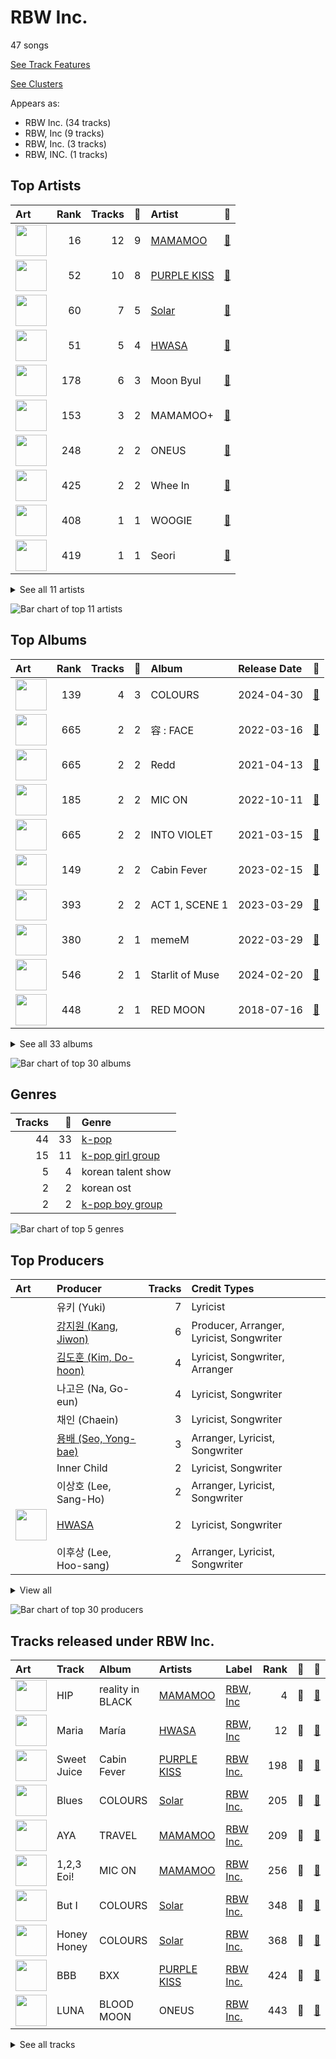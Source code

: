 # RBW Inc.

47 songs

[See Track Features](audio_features.md)

[See Clusters](clusters/overview.md)

Appears as:
- RBW Inc. (34 tracks)
- RBW, Inc (9 tracks)
- RBW, Inc. (3 tracks)
- RBW, INC. (1 tracks)

## Top Artists

| Art | Rank | Tracks | 💚 | Artist | 🔗 |
|:---|---:|---:|---:|:---|:---|
| <img src="https://i.scdn.co/image/ab6761610000e5ebe12972169702affd7a4c48ec" alt="" width="50" /> | 16 | 12 | 9 | [MAMAMOO](../../artists/mamamoo/overview.md) | [🔗](https://open.spotify.com/artist/0XATRDCYuuGhk0oE7C0o5G) |
| <img src="https://i.scdn.co/image/ab6761610000e5eb6620db3531f6efb437430e7d" alt="" width="50" /> | 52 | 10 | 8 | [PURPLE KISS](../../artists/purple_kiss/overview.md) | [🔗](https://open.spotify.com/artist/62T5PGHWJ9sxP2SJq20IHq) |
| <img src="https://i.scdn.co/image/ab6761610000e5ebb0b4c8d0a415cab50e033129" alt="" width="50" /> | 60 | 7 | 5 | [Solar](../../artists/solar/overview.md) | [🔗](https://open.spotify.com/artist/5cYcI546S8Lf97m4mNdYLD) |
| <img src="https://i.scdn.co/image/ab6761610000e5eb4ece7bd9a9ab97e980565614" alt="" width="50" /> | 51 | 5 | 4 | [HWASA](../../artists/hwasa/overview.md) | [🔗](https://open.spotify.com/artist/7bmYpVgQub656uNTu6qGNQ) |
| <img src="https://i.scdn.co/image/ab6761610000e5eb8622596d85e4c4249fb075da" alt="" width="50" /> | 178 | 6 | 3 | Moon Byul | [🔗](https://open.spotify.com/artist/1eTft3tXynrKdo6XD7QHLL) |
| <img src="https://i.scdn.co/image/ab6761610000e5ebb82a05fa6960282b30505021" alt="" width="50" /> | 153 | 3 | 2 | MAMAMOO+ | [🔗](https://open.spotify.com/artist/2uGx10VkBrI3GBvnQl81du) |
| <img src="https://i.scdn.co/image/ab6761610000e5eb8162ce227fb3f8159822aab0" alt="" width="50" /> | 248 | 2 | 2 | ONEUS | [🔗](https://open.spotify.com/artist/3CVYSpM7nfHFG5qCTW7Ht9) |
| <img src="https://i.scdn.co/image/ab6761610000e5ebb8997aa3a0038f3deafd5706" alt="" width="50" /> | 425 | 2 | 2 | Whee In | [🔗](https://open.spotify.com/artist/0BqRGrwqndrtNkojXiqIzL) |
| <img src="https://i.scdn.co/image/ab6761610000e5ebe70125afbbed90ac3e9339ba" alt="" width="50" /> | 408 | 1 | 1 | WOOGIE | [🔗](https://open.spotify.com/artist/7C0lSOS41UnTbnF7bMSEWN) |
| <img src="https://i.scdn.co/image/ab6761610000e5eb639dc73ec795e329d064dbb2" alt="" width="50" /> | 419 | 1 | 1 | Seori | [🔗](https://open.spotify.com/artist/2bWTIIQP9zaVc55RaMGu7e) |


<details>
<summary>See all 11 artists</summary>

| Art | Rank | Tracks | 💚 | Artist | 🔗 |
|:---|---:|---:|---:|:---|:---|
| <img src="https://i.scdn.co/image/ab6761610000e5eb09369ae372e47fdb115bcf52" alt="" width="50" /> | 37 | 1 | 0 | [SEULGI](../../artists/seulgi/overview.md) | [🔗](https://open.spotify.com/artist/2QM5S4yO6xHgnNvF0nbZZq) |

</details>


![Bar chart of top 11 artists](../../images/labels/rbw_inc_/artists.png)

## Top Albums

| Art | Rank | Tracks | 💚 | Album | Release Date | 🔗 |
|:---|---:|---:|---:|:---|:---|:---|
| <img src="https://i.scdn.co/image/ab67616d0000b2733da7d11b9a40ccc0edf18961" alt="" width="50" /> | 139 | 4 | 3 | COLOURS | 2024-04-30 | [🔗](https://open.spotify.com/album/5Q1cKPuB4vPk8bIdfZH7Fm) |
| <img src="https://i.scdn.co/image/ab67616d0000b273e95d9f505f2469cf74727805" alt="" width="50" /> | 665 | 2 | 2 | 容 : FACE | 2022-03-16 | [🔗](https://open.spotify.com/album/6eSFX12WIqUtmGsD8UO3FT) |
| <img src="https://i.scdn.co/image/ab67616d0000b27398af56fe9d35e895582d7a97" alt="" width="50" /> | 665 | 2 | 2 | Redd | 2021-04-13 | [🔗](https://open.spotify.com/album/32pXXle0zoKIFG03iefH2c) |
| <img src="https://i.scdn.co/image/ab67616d0000b27322f0e32bfb91476f0ad96656" alt="" width="50" /> | 185 | 2 | 2 | MIC ON | 2022-10-11 | [🔗](https://open.spotify.com/album/6TOnqVuglIk6Db2TdUwTcZ) |
| <img src="https://i.scdn.co/image/ab67616d0000b27345e7faa0d84701c0447e4188" alt="" width="50" /> | 665 | 2 | 2 | INTO VIOLET | 2021-03-15 | [🔗](https://open.spotify.com/album/3CjwKaPAPzaHgivlGFjsp4) |
| <img src="https://i.scdn.co/image/ab67616d0000b273d0a630ea925711a258bb3c93" alt="" width="50" /> | 149 | 2 | 2 | Cabin Fever | 2023-02-15 | [🔗](https://open.spotify.com/album/4uIqXyViDoMKFuuw12kYMO) |
| <img src="https://i.scdn.co/image/ab67616d0000b2735103a69d41417d74264dd091" alt="" width="50" /> | 393 | 2 | 2 | ACT 1, SCENE 1 | 2023-03-29 | [🔗](https://open.spotify.com/album/3DZzeqdwhn9Q5ScxdaJbkH) |
| <img src="https://i.scdn.co/image/ab67616d0000b27346c28fd13126fd9428625411" alt="" width="50" /> | 380 | 2 | 1 | memeM | 2022-03-29 | [🔗](https://open.spotify.com/album/4nhtnBY8owIQnOsnGQGqW9) |
| <img src="https://i.scdn.co/image/ab67616d0000b27356035da9eacd668ffdfacb36" alt="" width="50" /> | 546 | 2 | 1 | Starlit of Muse | 2024-02-20 | [🔗](https://open.spotify.com/album/1YtCxUGiarZVukgAm2x5RZ) |
| <img src="https://i.scdn.co/image/ab67616d0000b2736e3cf1788fa660f04ac43e23" alt="" width="50" /> | 448 | 2 | 1 | RED MOON | 2018-07-16 | [🔗](https://open.spotify.com/album/3vlnS8olJIlCACkLBbHYP2) |


<details>
<summary>See all 33 albums</summary>

| Art | Rank | Tracks | 💚 | Album | Release Date | 🔗 |
|:---|---:|---:|---:|:---|:---|:---|
| <img src="https://i.scdn.co/image/ab67616d0000b2731dfb11871aa63ac9010c0619" alt="" width="50" /> | 665 | 2 | 1 | Guilty Pleasure | 2021-11-24 | [🔗](https://open.spotify.com/album/7jke1vYOze3jdyTiWhtFnz) |
| <img src="https://i.scdn.co/image/ab67616d0000b2733618088cfcd2a966a61937cb" alt="" width="50" /> | 665 | 2 | 1 | 6equence | 2022-01-19 | [🔗](https://open.spotify.com/album/0SXzCRUFSNGBG1S1lqvzb1) |
| <img src="https://i.scdn.co/image/ab67616d0000b2739d650d0d98caf3f54b842a0b" alt="" width="50" /> | 12 | 1 | 1 | reality in BLACK | 2019-11-14 | [🔗](https://open.spotify.com/album/7CucpzwxAZ6kHmctI9eo4X) |
| <img src="https://i.scdn.co/image/ab67616d0000b273da15e45948cdd794ec819052" alt="" width="50" /> | 665 | 1 | 1 | Yellow Flower | 2018-03-07 | [🔗](https://open.spotify.com/album/7zIvhrdl7dvtucNw4tSd62) |
| <img src="https://i.scdn.co/image/ab67616d0000b2738612b3a74fefaf72ddc92d08" alt="" width="50" /> | 427 | 1 | 1 | White Wind | 2019-03-14 | [🔗](https://open.spotify.com/album/60m09rutmwj5ewOJoFIAVY) |
| <img src="https://i.scdn.co/image/ab67616d0000b273ae843591bcdace9489c86fb0" alt="" width="50" /> | 665 | 1 | 1 | WAW | 2021-06-02 | [🔗](https://open.spotify.com/album/0gt7dy4ONFo6uc8D5w2WNi) |
| <img src="https://i.scdn.co/image/ab67616d0000b27346c377827f3ad9fa6b0f64df" alt="" width="50" /> | 665 | 1 | 1 | TWIT | 2019-02-13 | [🔗](https://open.spotify.com/album/6KL4s0Y6Ijcj0QP1Nm1EVF) |
| <img src="https://i.scdn.co/image/ab67616d0000b2731cc469da4da1bccfa16867be" alt="" width="50" /> | 161 | 1 | 1 | TRAVEL | 2020-11-03 | [🔗](https://open.spotify.com/album/3xje7wSW2xwQx2GNJ5cfNu) |
| <img src="https://i.scdn.co/image/ab67616d0000b273498f71db374f1a18ac831412" alt="" width="50" /> | 665 | 1 | 1 | Shutdown (Feat. Seori) | 2021-12-30 | [🔗](https://open.spotify.com/album/3qGgRGX3KHbwph4AzWVko1) |
| <img src="https://i.scdn.co/image/ab67616d0000b273a84d6d77bb01c3bd737c47d7" alt="" width="50" /> | 17 | 1 | 1 | María | 2020-06-29 | [🔗](https://open.spotify.com/album/5YYY7QCkq3pSw4Hoc1m0D3) |
| <img src="https://i.scdn.co/image/ab67616d0000b2733accfe72fd85d00c777096c8" alt="" width="50" /> | 617 | 1 | 1 | Hwa:telier | 2019-10-11 | [🔗](https://open.spotify.com/album/20xEJwUlmfoSLoK5AhEucL) |
| <img src="https://i.scdn.co/image/ab67616d0000b2730b479d89335fbca7de943443" alt="" width="50" /> | 665 | 1 | 1 | Geekyland | 2022-07-25 | [🔗](https://open.spotify.com/album/7EDCoH5wfSGYdZ7wXCmTF4) |
| <img src="https://i.scdn.co/image/ab67616d0000b273b4fd0ba98f675df97c5748b1" alt="" width="50" /> | 665 | 1 | 1 | Dingga | 2020-10-20 | [🔗](https://open.spotify.com/album/4xzsBcZaK04c8IE5iVyMNK) |
| <img src="https://i.scdn.co/image/ab67616d0000b273548e75657d21c646111cfa1d" alt="" width="50" /> | 665 | 1 | 1 | Can We Talk Again | 2021-02-03 | [🔗](https://open.spotify.com/album/7upDgBOqXuwU72JPeBLIzA) |
| <img src="https://i.scdn.co/image/ab67616d0000b2735f7540ea5cd0831b2c7e4ff9" alt="" width="50" /> | 301 | 1 | 1 | BXX | 2024-03-19 | [🔗](https://open.spotify.com/album/3xX7eBfa5HTqDZXepyvjfw) |
| <img src="https://i.scdn.co/image/ab67616d0000b2732325e0aa6cad94d104ea055e" alt="" width="50" /> | 314 | 1 | 1 | BLOOD MOON | 2021-11-09 | [🔗](https://open.spotify.com/album/13dNmnWQVodErqAhuOzYTD) |
| <img src="https://i.scdn.co/image/ab67616d0000b27395e1a12145290ca7d783eb1d" alt="" width="50" /> | 665 | 1 | 1 | BINARY CODE | 2021-05-11 | [🔗](https://open.spotify.com/album/3MSvgJYx3omhNpSaQUqnu5) |
| <img src="https://i.scdn.co/image/ab67616d0000b273520ea0d948ced66d1c1764e2" alt="" width="50" /> | 665 | 1 | 0 | WANNA BE MYSELF | 2020-09-10 | [🔗](https://open.spotify.com/album/0n62copUsWrST9M6AsYfZI) |
| <img src="https://i.scdn.co/image/ab67616d0000b2732c8e39cbee7aa7192c706534" alt="" width="50" /> | 417 | 1 | 0 | Save Me | 2023-07-18 | [🔗](https://open.spotify.com/album/2bXXaGKeEvYUghrCaNWCTF) |
| <img src="https://i.scdn.co/image/ab67616d0000b2731ecc60c0ad785d457bdc0a36" alt="" width="50" /> | 665 | 1 | 0 | SPIT IT OUT | 2020-04-23 | [🔗](https://open.spotify.com/album/1pLSlOXtHKPoSoB6ovnIAK) |
| <img src="https://i.scdn.co/image/ab67616d0000b273294c757e724cc58bbbd29287" alt="" width="50" /> | 665 | 1 | 0 | SELFISH | 2018-05-23 | [🔗](https://open.spotify.com/album/0HtGtnnnFeWmtvgNFg0dr1) |
| <img src="https://i.scdn.co/image/ab67616d0000b2730865f5f5799f2ee1b3c0fcec" alt="" width="50" /> | 665 | 1 | 0 | HIDE & SEEK | 2021-09-08 | [🔗](https://open.spotify.com/album/1Oh6STLhW6dxRAkvOUBHl8) |
| <img src="https://i.scdn.co/image/ab67616d0000b273b1f57af57a103eb28110c9d8" alt="" width="50" /> | 665 | 1 | 0 | BLUE;S | 2018-11-29 | [🔗](https://open.spotify.com/album/59QELOU685J1AMB2paryAx) |

</details>


![Bar chart of top 30 albums](../../images/labels/rbw_inc_/albums.png)

## Genres

| Tracks | 💚 | Genre |
|---:|---:|:---|
| 44 | 33 | [k-pop](../../genres/k-pop/overview.md) |
| 15 | 11 | [k-pop girl group](../../genres/k-pop_girl_group/overview.md) |
| 5 | 4 | korean talent show |
| 2 | 2 | korean ost |
| 2 | 2 | [k-pop boy group](../../genres/k-pop_boy_group/overview.md) |

![Bar chart of top 5 genres](../../images/labels/rbw_inc_/genres.png)

## Top Producers

| Art | Producer | Tracks | Credit Types |
|:---|:---|---:|:---|
| | 유키 (Yuki) | 7 | Lyricist |
| | [강지원 (Kang, Jiwon)](../../producers/강지원_(kang,_jiwon)/overview.md) | 6 | Producer, Arranger, Lyricist, Songwriter |
| | [김도훈 (Kim, Do-hoon)](../../producers/김도훈_(kim,_do-hoon)/overview.md) | 4 | Lyricist, Songwriter, Arranger |
| | 나고은 (Na, Go-eun) | 4 | Lyricist, Songwriter |
| | 채인 (Chaein) | 3 | Lyricist, Songwriter |
| | [용배 (Seo, Yong-bae)](../../producers/용배_(seo,_yong-bae)/overview.md) | 3 | Arranger, Lyricist, Songwriter |
| | Inner Child | 2 | Lyricist, Songwriter |
| | 이상호 (Lee, Sang-Ho) | 2 | Arranger, Lyricist, Songwriter |
| <img src="https://i.scdn.co/image/ab6761610000e5eb4ece7bd9a9ab97e980565614" alt="" width="50" /> | [HWASA](../../artists/hwasa/overview.md) | 2 | Lyricist, Songwriter |
| | 이후상 (Lee, Hoo-sang) | 2 | Arranger, Lyricist, Songwriter |


<details>
<summary>View all</summary>

| Art | Producer | Tracks | Credit Types |
|:---|:---|---:|:---|
| | Davve | 2 | Arranger, Songwriter |
| | RAVN | 2 | Lyricist |
| | 권석홍 (Kwon, Seok-hong) | 1 | Arranger |
| | 박우상 (Park, Woo-sang) | 1 | Arranger, Lyricist, Producer |
| | 전다운 (Jun, Da-woon) | 1 | Arranger, Songwriter |
| | Annalise Morelli | 1 | Songwriter |
| | 유상호 (Yoo, Sang-ho) | 1 | Producer |
| | Gustav Landell | 1 | Arranger, Lyricist, Songwriter |
| | 윤영준 (Yun, Yeongjun) | 1 | Arranger |
| | 기욱 (Giuk) | 1 | Lyricist, Songwriter |
| | LYRE | 1 | Arranger |
| | 수안 (SWAN) | 1 | Lyricist, Songwriter |
| | 해다영 (Hae, Da-young) | 1 | Lyricist |
| | Alina Smith | 1 | Arranger, Producer, Songwriter |
| <img src="https://i.scdn.co/image/ab6761610000e5eb8622596d85e4c4249fb075da" alt="" width="50" /> | Moon Byul | 1 | Lyricist, Songwriter |
| | Maximite | 1 | Producer |
| <img src="https://i.scdn.co/image/ab6761610000e5eb39bf033dbb25e5483994f51c" alt="" width="50" /> | Basick | 1 | Lyricist |
| | Musikality | 1 | Arranger, Lyricist, Songwriter |
| | 이도 (Leedo) | 1 | Lyricist |
| | Simon Jonasson | 1 | Arranger, Lyricist, Songwriter |
| | Dr.JO | 1 | Lyricist |
| | 이주용 (Lee, Juyong) | 1 | Arranger |
| | Kristin Carpenter | 1 | Arranger, Lyricist, Songwriter |
| | 조씨아저씨 (Mr. Cho) | 1 | Producer |

</details>


![Bar chart of top 30 producers](../../images/labels/rbw_inc_/producers.png)
## Tracks released under RBW Inc.

| Art | Track | Album | Artists | Label | Rank | 💚 | 🔗 |
|:---|:---|:---|:---|:---|---:|:---|:---|
| <img src="https://i.scdn.co/image/ab67616d0000b2739d650d0d98caf3f54b842a0b" alt="" width="50" /> | HIP | reality in BLACK | [MAMAMOO](../../artists/mamamoo/overview.md) | [RBW, Inc](.) | 4 | 💚 | [🔗](https://open.spotify.com/track/24nK8tW7Pt3Inh2utttuoG) |
| <img src="https://i.scdn.co/image/ab67616d0000b273a84d6d77bb01c3bd737c47d7" alt="" width="50" /> | Maria | María | [HWASA](../../artists/hwasa/overview.md) | [RBW, Inc](.) | 12 | 💚 | [🔗](https://open.spotify.com/track/0ZeGfEAL5Rl4pd5LZBGuEK) |
| <img src="https://i.scdn.co/image/ab67616d0000b273d0a630ea925711a258bb3c93" alt="" width="50" /> | Sweet Juice | Cabin Fever | [PURPLE KISS](../../artists/purple_kiss/overview.md) | [RBW Inc.](.) | 198 | 💚 | [🔗](https://open.spotify.com/track/2th6UWbfVz3hsSDzQAKqy2) |
| <img src="https://i.scdn.co/image/ab67616d0000b2733da7d11b9a40ccc0edf18961" alt="" width="50" /> | Blues | COLOURS | [Solar](../../artists/solar/overview.md) | [RBW Inc.](.) | 205 | 💚 | [🔗](https://open.spotify.com/track/6ZVetYxDIVtNaZL4b8jQQ3) |
| <img src="https://i.scdn.co/image/ab67616d0000b2731cc469da4da1bccfa16867be" alt="" width="50" /> | AYA | TRAVEL | [MAMAMOO](../../artists/mamamoo/overview.md) | [RBW Inc.](.) | 209 | 💚 | [🔗](https://open.spotify.com/track/4BZXVFYCb76Q0Klojq4piV) |
| <img src="https://i.scdn.co/image/ab67616d0000b27322f0e32bfb91476f0ad96656" alt="" width="50" /> | 1,2,3 Eoi! | MIC ON | [MAMAMOO](../../artists/mamamoo/overview.md) | [RBW Inc.](.) | 256 | 💚 | [🔗](https://open.spotify.com/track/1uYgNXNnBTQnboOwlYBLd1) |
| <img src="https://i.scdn.co/image/ab67616d0000b2733da7d11b9a40ccc0edf18961" alt="" width="50" /> | But I | COLOURS | [Solar](../../artists/solar/overview.md) | [RBW Inc.](.) | 348 | 💚 | [🔗](https://open.spotify.com/track/3kHF06mERCHSLIq1AuSNdZ) |
| <img src="https://i.scdn.co/image/ab67616d0000b2733da7d11b9a40ccc0edf18961" alt="" width="50" /> | Honey Honey | COLOURS | [Solar](../../artists/solar/overview.md) | [RBW Inc.](.) | 368 | 💚 | [🔗](https://open.spotify.com/track/0F0GaAGEb8k1QcmxiUUDB6) |
| <img src="https://i.scdn.co/image/ab67616d0000b2735f7540ea5cd0831b2c7e4ff9" alt="" width="50" /> | BBB | BXX | [PURPLE KISS](../../artists/purple_kiss/overview.md) | [RBW Inc.](.) | 424 | 💚 | [🔗](https://open.spotify.com/track/1Xj89xyCM5Edza6AqTpRuB) |
| <img src="https://i.scdn.co/image/ab67616d0000b2732325e0aa6cad94d104ea055e" alt="" width="50" /> | LUNA | BLOOD MOON | ONEUS | [RBW Inc.](.) | 443 | 💚 | [🔗](https://open.spotify.com/track/5L2uuQUMiub01LRhTKRCFj) |


<details>
<summary>See all tracks</summary>

| Art | Track | Album | Artists | Label | Rank | 💚 | 🔗 |
|:---|:---|:---|:---|:---|---:|:---|:---|
| <img src="https://i.scdn.co/image/ab67616d0000b273d0a630ea925711a258bb3c93" alt="" width="50" /> | T4ke | Cabin Fever | [PURPLE KISS](../../artists/purple_kiss/overview.md) | [RBW Inc.](.) | 489 | 💚 | [🔗](https://open.spotify.com/track/3hDB8HsTgd3TePDsEulE97) |
| <img src="https://i.scdn.co/image/ab67616d0000b27346c28fd13126fd9428625411" alt="" width="50" /> | Pretty Psycho | memeM | [PURPLE KISS](../../artists/purple_kiss/overview.md) | [RBW Inc.](.) | 557 | | [🔗](https://open.spotify.com/track/26YMXkyHGrOQQUl2E4upkv) |
| <img src="https://i.scdn.co/image/ab67616d0000b2735103a69d41417d74264dd091" alt="" width="50" /> | GGBB | ACT 1, SCENE 1 | MAMAMOO+ | [RBW Inc.](.) | 577 | 💚 | [🔗](https://open.spotify.com/track/04qiPs2ScJrI7hgQ8mz4im) |
| <img src="https://i.scdn.co/image/ab67616d0000b2732c8e39cbee7aa7192c706534" alt="" width="50" /> | Save Me | Save Me | MAMAMOO+ | [RBW Inc.](.) | 618 | | [🔗](https://open.spotify.com/track/253vMOP9LPVdYNgOqwAhAi) |
| <img src="https://i.scdn.co/image/ab67616d0000b2738612b3a74fefaf72ddc92d08" alt="" width="50" /> | gogobebe | White Wind | [MAMAMOO](../../artists/mamamoo/overview.md) | [RBW, Inc](.) | 639 | 💚 | [🔗](https://open.spotify.com/track/6E7jAJN2e3znSHyPCdQqx8) |
| <img src="https://i.scdn.co/image/ab67616d0000b2736e3cf1788fa660f04ac43e23" alt="" width="50" /> | Egotistic | RED MOON | [MAMAMOO](../../artists/mamamoo/overview.md) | [RBW, Inc.](.) | 671 | 💚 | [🔗](https://open.spotify.com/track/3a7OyTsoZ8CCBdvEEvzLBv) |
| <img src="https://i.scdn.co/image/ab67616d0000b2733da7d11b9a40ccc0edf18961" alt="" width="50" /> | Colors | COLOURS | [Solar](../../artists/solar/overview.md) | [RBW Inc.](.) | 721 | | [🔗](https://open.spotify.com/track/6F5nwlaYT0TZatOHVMaBcZ) |
| <img src="https://i.scdn.co/image/ab67616d0000b27356035da9eacd668ffdfacb36" alt="" width="50" /> | TOUCHIN&MOVIN | Starlit of Muse | Moon Byul | [RBW Inc.](.) | 822 | 💚 | [🔗](https://open.spotify.com/track/2xCc0iWKdkvaOYppt7ElGE) |
| <img src="https://i.scdn.co/image/ab67616d0000b2733accfe72fd85d00c777096c8" alt="" width="50" /> | In The Fall | Hwa:telier | [HWASA](../../artists/hwasa/overview.md), WOOGIE | [RBW, Inc](.) | 936 | 💚 | [🔗](https://open.spotify.com/track/2esmbUCwduwG8SyN4RAwmM) |
| <img src="https://i.scdn.co/image/ab67616d0000b273da15e45948cdd794ec819052" alt="" width="50" /> | Starry Night | Yellow Flower | [MAMAMOO](../../artists/mamamoo/overview.md) | [RBW, Inc.](.) | 1015 | 💚 | [🔗](https://open.spotify.com/track/3qUJ0kC9YdBO5qRFdYXeXX) |
| <img src="https://i.scdn.co/image/ab67616d0000b273294c757e724cc58bbbd29287" alt="" width="50" /> | SELFISH (Feat. SEULGI Of Red Velvet) | SELFISH | Moon Byul, [SEULGI](../../artists/seulgi/overview.md) | [RBW, Inc](.) | 1015 | | [🔗](https://open.spotify.com/track/4Lgd631IfDKMLPu6t7L0Tj) |
| <img src="https://i.scdn.co/image/ab67616d0000b2736e3cf1788fa660f04ac43e23" alt="" width="50" /> | Rainy Season | RED MOON | [MAMAMOO](../../artists/mamamoo/overview.md) | [RBW, Inc.](.) | 1015 | | [🔗](https://open.spotify.com/track/1j64SGn9hUwidOSdDrXi6s) |
| <img src="https://i.scdn.co/image/ab67616d0000b273b1f57af57a103eb28110c9d8" alt="" width="50" /> | Wind flower | BLUE;S | [MAMAMOO](../../artists/mamamoo/overview.md) | [RBW, Inc](.) | 1015 | | [🔗](https://open.spotify.com/track/2qwyjoSsSr3M7HTt611Q5O) |
| <img src="https://i.scdn.co/image/ab67616d0000b27346c377827f3ad9fa6b0f64df" alt="" width="50" /> | TWIT | TWIT | [HWASA](../../artists/hwasa/overview.md) | [RBW, Inc](.) | 1015 | 💚 | [🔗](https://open.spotify.com/track/6qyz1KOlGJsKYJ4ZsRmRSD) |
| <img src="https://i.scdn.co/image/ab67616d0000b2731ecc60c0ad785d457bdc0a36" alt="" width="50" /> | Spit it out | SPIT IT OUT | [Solar](../../artists/solar/overview.md) | [RBW, INC.](.) | 1015 | | [🔗](https://open.spotify.com/track/5F6RrFgt1yvRhNCdAEumM6) |
| <img src="https://i.scdn.co/image/ab67616d0000b273520ea0d948ced66d1c1764e2" alt="" width="50" /> | WANNA BE MYSELF | WANNA BE MYSELF | [MAMAMOO](../../artists/mamamoo/overview.md) | [RBW, Inc](.) | 1015 | | [🔗](https://open.spotify.com/track/0VPBuXtEG16NtN5ZGYJ7lV) |
| <img src="https://i.scdn.co/image/ab67616d0000b273b4fd0ba98f675df97c5748b1" alt="" width="50" /> | Dingga | Dingga | [MAMAMOO](../../artists/mamamoo/overview.md) | [RBW, Inc](.) | 1015 | 💚 | [🔗](https://open.spotify.com/track/0bDYceyQd1jnJO4sK47YxU) |
| <img src="https://i.scdn.co/image/ab67616d0000b273548e75657d21c646111cfa1d" alt="" width="50" /> | Can We Talk Again | Can We Talk Again | [PURPLE KISS](../../artists/purple_kiss/overview.md) | [RBW Inc.](.) | 1015 | 💚 | [🔗](https://open.spotify.com/track/0zuOKdFHYFIOTyJi0aOIuo) |
| <img src="https://i.scdn.co/image/ab67616d0000b27345e7faa0d84701c0447e4188" alt="" width="50" /> | Ponzona | INTO VIOLET | [PURPLE KISS](../../artists/purple_kiss/overview.md) | [RBW Inc.](.) | 1015 | 💚 | [🔗](https://open.spotify.com/track/597wvQ0bqfJgszRg4eDVy1) |
| <img src="https://i.scdn.co/image/ab67616d0000b27345e7faa0d84701c0447e4188" alt="" width="50" /> | Skip Skip | INTO VIOLET | [PURPLE KISS](../../artists/purple_kiss/overview.md) | [RBW Inc.](.) | 1015 | 💚 | [🔗](https://open.spotify.com/track/2Zb4ieqfoCB6WP5LO2NmCK) |
| <img src="https://i.scdn.co/image/ab67616d0000b27398af56fe9d35e895582d7a97" alt="" width="50" /> | OHOO | Redd | Whee In | [RBW Inc.](.) | 1015 | 💚 | [🔗](https://open.spotify.com/track/7JpfkNqua1LtjGM8B8rNE9) |
| <img src="https://i.scdn.co/image/ab67616d0000b27398af56fe9d35e895582d7a97" alt="" width="50" /> | water color | Redd | Whee In | [RBW Inc.](.) | 1015 | 💚 | [🔗](https://open.spotify.com/track/2pNJ0TsgiRc4mGdYHazD5w) |
| <img src="https://i.scdn.co/image/ab67616d0000b27395e1a12145290ca7d783eb1d" alt="" width="50" /> | BLACK MIRROR | BINARY CODE | ONEUS | [RBW Inc.](.) | 1015 | 💚 | [🔗](https://open.spotify.com/track/0KERuWnGiBnoFiMyJCLTcj) |
| <img src="https://i.scdn.co/image/ab67616d0000b273ae843591bcdace9489c86fb0" alt="" width="50" /> | Where Are We Now | WAW | [MAMAMOO](../../artists/mamamoo/overview.md) | [RBW Inc.](.) | 1015 | 💚 | [🔗](https://open.spotify.com/track/0cLXk75Pan3mhRlWqHiynh) |
| <img src="https://i.scdn.co/image/ab67616d0000b2730865f5f5799f2ee1b3c0fcec" alt="" width="50" /> | Zombie | HIDE & SEEK | [PURPLE KISS](../../artists/purple_kiss/overview.md) | [RBW Inc.](.) | 1015 | | [🔗](https://open.spotify.com/track/5zTp64MsWOTdAWWXK7zEPK) |
| <img src="https://i.scdn.co/image/ab67616d0000b2731dfb11871aa63ac9010c0619" alt="" width="50" /> | FOMO | Guilty Pleasure | [HWASA](../../artists/hwasa/overview.md) | [RBW Inc.](.) | 1015 | | [🔗](https://open.spotify.com/track/3f2I2bydLQ38Xr0jvUcNJn) |
| <img src="https://i.scdn.co/image/ab67616d0000b2731dfb11871aa63ac9010c0619" alt="" width="50" /> | I`m a B | Guilty Pleasure | [HWASA](../../artists/hwasa/overview.md) | [RBW Inc.](.) | 1015 | 💚 | [🔗](https://open.spotify.com/track/1AToLLvWghQgiBFef1iGuR) |
| <img src="https://i.scdn.co/image/ab67616d0000b273498f71db374f1a18ac831412" alt="" width="50" /> | Shutdown (Feat.Seori) | Shutdown (Feat. Seori) | Moon Byul, Seori | [RBW Inc.](.) | 1015 | 💚 | [🔗](https://open.spotify.com/track/69790X4RDQIKwcxltIMHvU) |
| <img src="https://i.scdn.co/image/ab67616d0000b2733618088cfcd2a966a61937cb" alt="" width="50" /> | LUNATIC | 6equence | Moon Byul | [RBW Inc.](.) | 1015 | 💚 | [🔗](https://open.spotify.com/track/3hicr5nSY0RrKGEy3nYZwU) |
| <img src="https://i.scdn.co/image/ab67616d0000b2733618088cfcd2a966a61937cb" alt="" width="50" /> | LUNATIC (English Ver.) | 6equence | Moon Byul | [RBW Inc.](.) | 1015 | | [🔗](https://open.spotify.com/track/6iQQ9sg5NSauLU4TzKFOsY) |
| <img src="https://i.scdn.co/image/ab67616d0000b273e95d9f505f2469cf74727805" alt="" width="50" /> | Big Booty | 容 : FACE | [Solar](../../artists/solar/overview.md) | [RBW Inc.](.) | 1015 | 💚 | [🔗](https://open.spotify.com/track/5bwzsMhJZHSHM6M6qslOgd) |
| <img src="https://i.scdn.co/image/ab67616d0000b273e95d9f505f2469cf74727805" alt="" width="50" /> | HONEY | 容 : FACE | [Solar](../../artists/solar/overview.md) | [RBW Inc.](.) | 1015 | 💚 | [🔗](https://open.spotify.com/track/7JDiC68AKimlvMCmZQuA9n) |
| <img src="https://i.scdn.co/image/ab67616d0000b27346c28fd13126fd9428625411" alt="" width="50" /> | memeM | memeM | [PURPLE KISS](../../artists/purple_kiss/overview.md) | [RBW Inc.](.) | 1015 | 💚 | [🔗](https://open.spotify.com/track/0qr3qIT7OrhzT33sW1syLI) |
| <img src="https://i.scdn.co/image/ab67616d0000b2730b479d89335fbca7de943443" alt="" width="50" /> | Nerdy | Geekyland | [PURPLE KISS](../../artists/purple_kiss/overview.md) | [RBW Inc.](.) | 1015 | 💚 | [🔗](https://open.spotify.com/track/6KExHY2Eo0DphK63s2dfYi) |
| <img src="https://i.scdn.co/image/ab67616d0000b27322f0e32bfb91476f0ad96656" alt="" width="50" /> | ILLELLA | MIC ON | [MAMAMOO](../../artists/mamamoo/overview.md) | [RBW Inc.](.) | 1015 | 💚 | [🔗](https://open.spotify.com/track/0oeVHAgY8Q7Mdce5Quj2G4) |
| <img src="https://i.scdn.co/image/ab67616d0000b2735103a69d41417d74264dd091" alt="" width="50" /> | Chico malo | ACT 1, SCENE 1 | MAMAMOO+ | [RBW Inc.](.) | 1015 | 💚 | [🔗](https://open.spotify.com/track/4e5OwyRhNsoLqGQYzfuV5B) |
| <img src="https://i.scdn.co/image/ab67616d0000b27356035da9eacd668ffdfacb36" alt="" width="50" /> | DARK ROMANCE | Starlit of Muse | Moon Byul | [RBW Inc.](.) | 1015 | | [🔗](https://open.spotify.com/track/3tXCpt80T5wTq9QUOBFmOV) |

</details>

